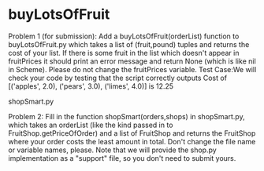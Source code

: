 # buyLotsOfFruit
Problem 1 (for submission): Add a buyLotsOfFruit(orderList) function to buyLotsOfFruit.py which takes a list of (fruit,pound) tuples and returns the cost of your list. If there is some fruit in the list which doesn't appear in fruitPrices it should print an error message and return None (which is like nil in Scheme). Please do not change the fruitPrices variable. Test Case:We will check your code by testing that the script correctly outputs  Cost of [('apples', 2.0), ('pears', 3.0), ('limes', 4.0)] is 12.25


shopSmart.py

Problem 2: Fill in the function shopSmart(orders,shops) in shopSmart.py, which takes an orderList (like the kind passed in to FruitShop.getPriceOfOrder) and a list of FruitShop and returns the FruitShop where your order costs the least amount in total. Don't change the file name or variable names, please. Note that we will provide the shop.py implementation as a "support" file, so you don't need to submit yours.
